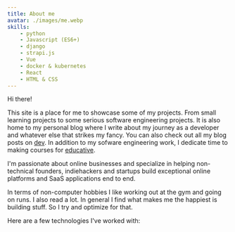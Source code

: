 ```yaml
---
title: About me
avatar: ./images/me.webp
skills:
    - python
    - Javascript (ES6+)
    - django
    - strapi.js
    - Vue
    - docker & kubernetes
    - React
    - HTML & CSS
---
```

Hi there!

This site is a place for me to showcase some of my projects. From small learning projects to some serious software engineering projects. It is also home to my personal blog where I write about my journey as a developer and whatever else that strikes my fancy. You can also check out all my blog posts on [dev](https://dev.to/lewiskori). In addition to my sofware engineering work, I dedicate time to making courses for [educative](https://www.educative.io/).

I'm passionate about online businesses and specialize in helping non-technical founders, indiehackers and startups build exceptional online platforms and SaaS applications end to end.

In terms of non-computer hobbies I like working out at the gym and going on runs. I also read a lot. In general I find what makes me the happiest is building stuff. So I try and optimize for that.

Here are a few technologies I've worked with:
